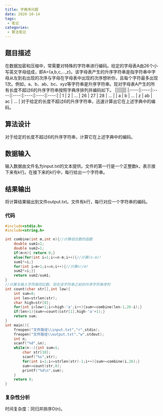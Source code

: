 ```yaml
---
title: 字典序问题
date: 2020-10-14
tags:
 - 笔记
categories:
 - 算法笔记
---
```



## 题目描述
在数据加密和压缩中，常需要对特殊的字符串进行编码。给定的字母表A由26个小写英文字母组成，即A={a,b,c,...,z}。该字母表产生的升序字符串是指字符串中字母从左到右出现的次序与字母在字母表中出现的次序想听你，且每个字符最多出现1次。例如，a、b、ab、bc、xyz等字符串是升序字符串。现对字母表A产生的所有长度不超过6的升序字符串按照字典序排列并编码如下。
||||||||
|:----:|:----:|:----:|:----:|:----:|:----:|:----:|
| 1 | 2 | ... | 26 | 27 | 28 | ... |
| a | b | ... | z | ab | ac | ... |
对于给定的长度不超过6的升序字符串，迅速计算出它在上述字典中的编码。

## 算法设计
对于给定的长度不超过6的升序字符串，计算它在上述字典中的编码。

## 数据输入
输入数据由文件名为input.txt的文本提供。文件的第一行是一个正整数k，表示接下来有k行。在接下来的k行中，每行给出一个字符串。

## 结果输出
将计算结果输出到文件output.txt。文件有k行，每行对应一个字符串的编码。

### 代码
```c
#include<stdio.h>
#include<string.h>

int combine(int m,int n){//计算组合数的函数
    double sum1=1;
    double sum2=1;
    if(m>n){ return 0;}
    else{for(int i=1;i<=n-m;i++){//计算(n-m)!
	sum1*=i;}
	for(int i=m+1;i<=n;i++){//计算n!/m!
    sum2*=i;}}
    return sum2/sum1;
}
//计算与输入字符串同位数，但在该字符串之前的升序字符串序列
int count(char str[],int low){
    int sum=0;
    int len=strlen(str);
    char high=str[0];
    for(int i=low+1;i<=high-'a';i++){sum+=combine(len-1,26-i);}
    if(len>1){sum+=count(&str[1],high-'a'+1);}
    return sum;
}
int main(){
    freopen("文件路径\\input.txt","r",stdin);
    freopen("文件路径\\output.txt","w",stdout);
    int n;
    scanf("%d",&n);
    while(n--){int sum=1;
        char str[10];
        scanf("%s",str);
        for(int i=1;i<=strlen(str)-1;i++){sum+=combine(i,26);}
        sum+=count(str,0);
        printf("%d\n",sum);
    }
    return 0;
}
```

### 复杂性分析
时间复杂度：同归并排序O(n)。

